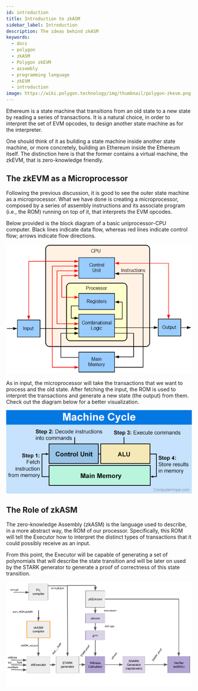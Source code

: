 ```yaml
---
id: introduction
title: Introduction to zkASM
sidebar_label: Introduction
description: The ideas behind zkASM
keywords:
  - docs
  - polygon
  - zkASM
  - Polygon zkEVM
  - assembly
  - programming language
  - zkEVM
  - introduction
image: https://wiki.polygon.technology/img/thumbnail/polygon-zkevm.png
---
```


Ethereum is a state machine that transitions from an old state to a new state by reading a series of transactions. It is a natural choice, in order to interpret the set of EVM opcodes, to design another state machine as for the interpreter.

One should think of it as building a state machine inside another state machine, or more concretely, building an Ethereum inside the Ethereum itself. The distinction here is that the former contains a virtual machine, the zkEVM, that is zero-knowledge friendly.

## The zkEVM as a Microprocessor

Following the previous discussion, it is good to see the outer state machine as a microprocessor. What we have done is creating a microprocessor, composed by a series of assembly instructions and its associate program (i.e., the ROM) running on top of it, that interprets the EVM opcodes.

Below provided is the block diagram of a basic uniprocessor-CPU computer. Black lines indicate data flow, whereas red lines indicate control flow; arrows indicate flow directions.

![](./figures/CPU.png)

As in input, the microprocessor will take the transactions that we want to process and the old state. After fetching the input, the ROM is used to interpret the transactions and generate a new state (the output) from them. Check out the diagram below for a better visualization.

![](./figures/machine-cycle.png)

## The Role of zkASM

The zero-knowledge Assembly (zkASM) is the language used to describe, in a more abstract way, the ROM of our processor. Specifically, this ROM will tell the Executor how to interpret the distinct types of transactions that it could possibly receive as an input.

From this point, the Executor will be capable of generating a set of polynomials that will describe the state transition and will be later on used by the STARK generator to generate a proof of correctness of this state transition.

![](./figures/big-picture.png)